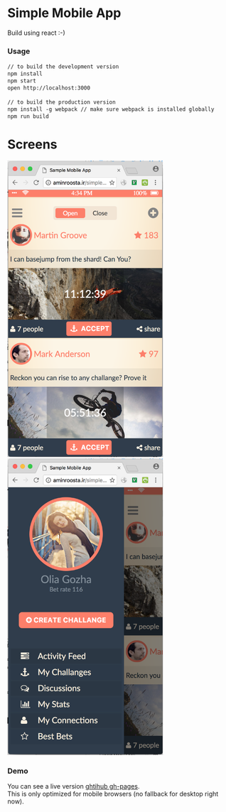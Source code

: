 Simple Mobile App
=====================
Build using react :-)

### Usage

```
// to build the development version
npm install
npm start
open http://localhost:3000

// to build the production version
npm install -g webpack // make sure webpack is installed globally
npm run build
```

# Screens

<img src="images/a.png" alt="Home" width="350" height="668">

<img src="images/b.png" alt="Side Menu" width="350" height="668">

### Demo
You can see a live version [ghtihub gh-pages](http://aminroosta.ir/simplemobileapp/).  
This is only optimized for mobile browsers (no fallback for desktop right now).

